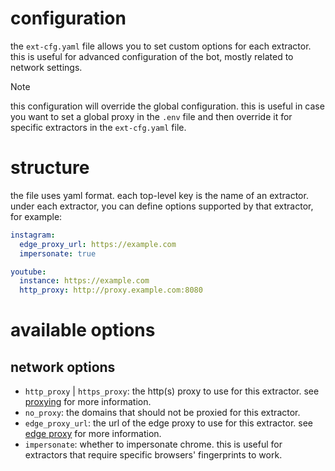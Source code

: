 # configuration
the `ext-cfg.yaml` file allows you to set custom options for each extractor. this is useful for advanced configuration of the bot, mostly related to network settings.
> [!NOTE]
> this configuration will override the global configuration. this is useful in case you want to set a global proxy in the `.env` file and then override it for specific extractors in the `ext-cfg.yaml` file.

# structure
the file uses yaml format. each top-level key is the name of an extractor. under each extractor, you can define options supported by that extractor, for example:
```yaml
instagram:
  edge_proxy_url: https://example.com
  impersonate: true

youtube:
  instance: https://example.com
  http_proxy: http://proxy.example.com:8080
```

# available options

## network options
* `http_proxy` | `https_proxy`: the http(s) proxy to use for this extractor. see [proxying](README.md#proxying) for more information.
* `no_proxy`: the domains that should not be proxied for this extractor. 
* `edge_proxy_url`: the url of the edge proxy to use for this extractor. see [edge proxy](EDGEPROXY.md) for more information.
* `impersonate`: whether to impersonate chrome. this is useful for extractors that require specific browsers' fingerprints to work.